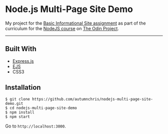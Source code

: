 # Node.js Multi-Page Site Demo

My project for the [Basic Informational Site assignment](https://www.theodinproject.com/courses/nodejs/lessons/basic-informational-site) as part of the curriculum for the [NodeJS course](https://www.theodinproject.com/courses/nodejs) on [The Odin Project](https://www.theodinproject.com).

---

## Built With
* [Express.js](https://expressjs.com)
* [EJS](https://ejs.co)
* CSS3

## Installation

```
$ git clone https://github.com/autumnchris/nodejs-multi-page-site-demo.git
$ cd nodejs-multi-page-site-demo
$ npm install
$ npm start
```

Go to `http://localhost:3000`.
